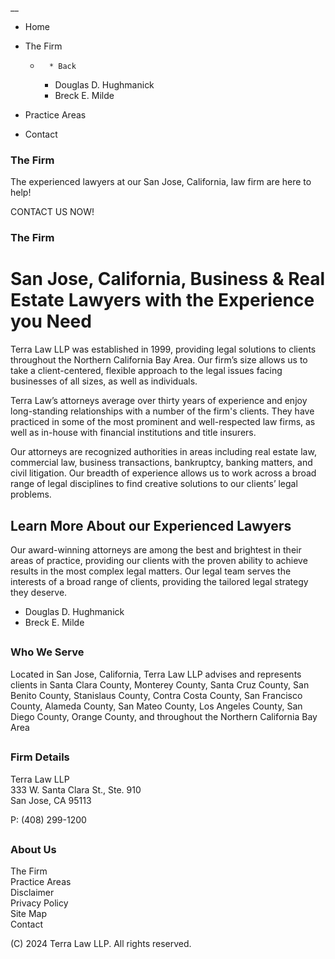 __

  * Home
  * The Firm
    *       * Back
      * Douglas D. Hughmanick
      * Breck E. Milde 

  * Practice Areas
  * Contact



### The Firm

The experienced lawyers at our San Jose, California, law firm are here to help!

CONTACT US NOW!

### The Firm

# **San Jose, California, Business & Real Estate Lawyers with the Experience you Need**

Terra Law LLP was established in 1999, providing legal solutions to clients throughout the Northern California Bay Area. Our firm’s size allows us to take a client-centered, flexible approach to the legal issues facing businesses of all sizes, as well as individuals.

Terra Law’s attorneys average over thirty years of experience and enjoy long-standing relationships with a number of the firm's clients. They have practiced in some of the most prominent and well-respected law firms, as well as in-house with financial institutions and title insurers.

Our attorneys are recognized authorities in areas including real estate law, commercial law, business transactions, bankruptcy, banking matters, and civil litigation. Our breadth of experience allows us to work across a broad range of legal disciplines to find creative solutions to our clients’ legal problems.

## **Learn More About our Experienced Lawyers**

Our award-winning attorneys are among the best and brightest in their areas of practice, providing our clients with the proven ability to achieve results in the most complex legal matters. Our legal team serves the interests of a broad range of clients, providing the tailored legal strategy they deserve.

  * Douglas D. Hughmanick
  * Breck E. Milde



## 

### Who We Serve

Located in San Jose, California, Terra Law LLP advises and represents clients in Santa Clara County, Monterey County, Santa Cruz County, San Benito County, Stanislaus County, Contra Costa County, San Francisco County, Alameda County, San Mateo County, Los Angeles County, San Diego County, Orange County, and throughout the Northern California Bay Area

## 

### Firm Details

Terra Law LLP  
333 W. Santa Clara St., Ste. 910  
San Jose, CA 95113

P: (408) 299-1200  


## 

### About Us

The Firm  
Practice Areas  
Disclaimer  
Privacy Policy  
Site Map  
Contact

(C) 2024 Terra Law LLP. All rights reserved. 
